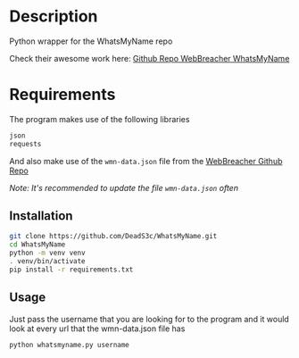 # Description

Python wrapper for the WhatsMyName repo

Check their awesome work here: [Github Repo WebBreacher WhatsMyName](https://github.com/WebBreacher/WhatsMyName/tree/main)

# Requirements

The program makes use of the following libraries

```txt
json
requests
```

And also make use of the `wmn-data.json` file from the [WebBreacher Github Repo](https://github.com/WebBreacher/WhatsMyName/blob/main/wmn-data.json)

*Note: It's recommended to update the file `wmn-data.json` often*

## Installation

```bash
git clone https://github.com/DeadS3c/WhatsMyName.git
cd WhatsMyName
python -m venv venv
. venv/bin/activate
pip install -r requirements.txt
```

## Usage

Just pass the username that you are looking for to the program and it would look at every url that the wmn-data.json file has

```bash
python whatsmyname.py username
```

